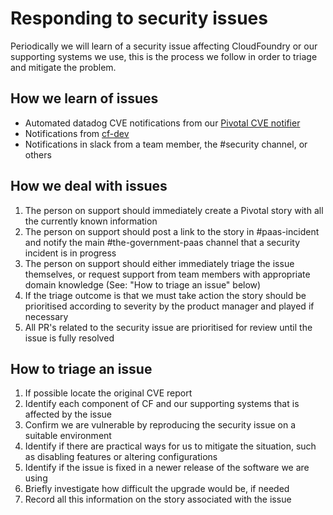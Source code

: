 # Responding to security issues

Periodically we will learn of a security issue affecting CloudFoundry or our supporting systems we use, this is the process we follow in order to triage and mitigate the problem.

## How we learn of issues

* Automated datadog CVE notifications from our [Pivotal CVE notifier](https://github.com/alphagov/paas-cve-notifier)
* Notifications from [cf-dev](https://lists.cloudfoundry.org/archives/list/cf-dev@lists.cloudfoundry.org/)
* Notifications in slack from a team member, the #security channel, or others

## How we deal with issues

1. The person on support should immediately create a Pivotal story with all the currently known information
2. The person on support should post a link to the story in #paas-incident and notify the main #the-government-paas channel that a security incident is in progress
3. The person on support should either immediately triage the issue themselves, or request support from team members with appropriate domain knowledge (See: "How to triage an issue" below)
4. If the triage outcome is that we must take action the story should be prioritised according to severity by the product manager and played if necessary
5. All PR's related to the security issue are prioritised for review until the issue is fully resolved

## How to triage an issue

1. If possible locate the original CVE report
2. Identify each component of CF and our supporting systems that is affected by the issue
3. Confirm we are vulnerable by reproducing the security issue on a suitable environment
4. Identify if there are practical ways for us to mitigate the situation, such as disabling features or altering configurations
5. Identify if the issue is fixed in a newer release of the software we are using
6. Briefly investigate how difficult the upgrade would be, if needed
7. Record all this information on the story associated with the issue
